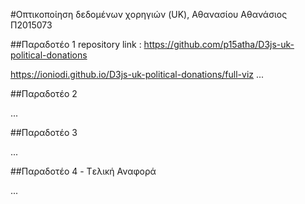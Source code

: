 #Οπτικοποίηση δεδομένων χορηγιών (UK), Αθανασίου Αθανάσιος Π2015073

##Παραδοτέο 1 repository link :
https://github.com/p15atha/D3js-uk-political-donations

https://ioniodi.github.io/D3js-uk-political-donations/full-viz
...

##Παραδοτέο 2

...

##Παραδοτέο 3

...

##Παραδοτέο 4 - Tελική Αναφορά

...
